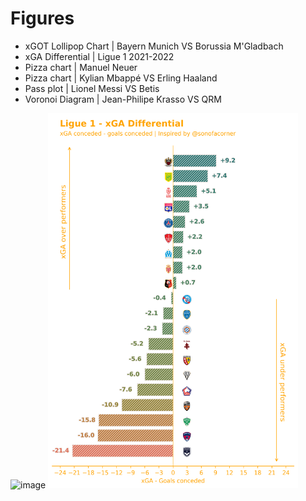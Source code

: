 # Figures
* xGOT Lollipop Chart | Bayern Munich VS Borussia M'Gladbach
* xGA Differential | Ligue 1 2021-2022
* Pizza chart | Manuel Neuer
* Pizza chart | Kylian Mbappé VS Erling Haaland
* Pass plot | Lionel Messi VS Betis
* Voronoi Diagram | Jean-Philipe Krasso VS QRM



<img alt="image" src="Lollipop_Chart.png" width="400" height="400">
<img alt="image" src="xGA_differential.png" width="400" height="600">

